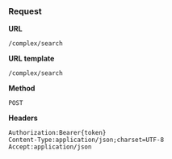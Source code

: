 ### Request

**URL**

`/complex/search`

**URL template**

`/complex/search`

**Method**

`POST`

**Headers**

`Authorization:Bearer{token}`  
`Content-Type:application/json;charset=UTF-8`  
`Accept:application/json`  
